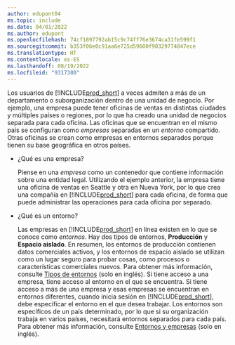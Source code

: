 ```yaml
---
author: edupont04
ms.topic: include
ms.date: 04/01/2022
ms.author: edupont
ms.openlocfilehash: 74cf1897792ab15c9c74ff76e3674ca31fe599f1
ms.sourcegitcommit: b353f06e0c91aa6e725d59600f90329774847ece
ms.translationtype: HT
ms.contentlocale: es-ES
ms.lasthandoff: 08/19/2022
ms.locfileid: "9317380"
---
```

Los usuarios de [!INCLUDE[prod_short](prod_short.md)] a veces admiten a más de un departamento o suborganización dentro de una unidad de negocio. Por ejemplo, una empresa puede tener oficinas de ventas en distintas ciudades y múltiples países o regiones, por lo que ha creado una unidad de negocios separada para cada oficina. Las oficinas que se encuentran en el mismo país se configuran como *empresas* separadas en un *entorno* compartido. Otras oficinas se crean como empresas en entornos separados porque tienen su base geográfica en otros países.

- ¿Qué es una empresa?

  Piense en una *empresa* como un contenedor que contiene información sobre una entidad legal. Utilizando el ejemplo anterior, la empresa tiene una oficina de ventas en Seattle y otra en Nueva York, por lo que crea una compañía en [!INCLUDE[prod_short](prod_short.md)] para cada oficina, de forma que puede administrar las operaciones para cada oficina por separado.

- ¿Qué es un entorno?

  Las empresas en [!INCLUDE[prod_short](prod_short.md)] en línea existen en lo que se conoce como *entornos*. Hay dos tipos de entornos, **Producción** y **Espacio aislado**. En resumen, los entornos de producción contienen datos comerciales activos, y los entornos de espacio aislado se utilizan como un lugar seguro para probar cosas, como procesos o características comerciales nuevos. Para obtener más información, consulte [Tipos de entornos](/dynamics365/business-central/dev-itpro/administration/tenant-admin-center-environments#types-of-environments) (solo en inglés). Si tiene acceso a una empresa, tiene acceso al entorno en el que se encuentra. Si tiene acceso a más de una empresa y esas empresas se encuentran en entornos diferentes, cuando inicia sesión en [!INCLUDE[prod_short](prod_short.md)], debe especificar el entorno en el que desea trabajar. Los entornos son específicos de un país determinado, por lo que si su organización trabaja en varios países, necesitará entornos separados para cada país. Para obtener más información, consulte [Entornos y empresas](/dynamics365/business-central/dev-itpro/administration/tenant-environment-topology#environments-and-companies) (solo en inglés).
